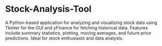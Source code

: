 # Stock-Analysis-Tool
A Python-based application for analyzing and visualizing stock data using Tkinter for the GUI and yFinance for fetching historical data. Features include summary statistics, plotting, moving averages, and future price predictions. Ideal for stock enthusiasts and data analysts.
